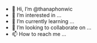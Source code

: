 - 👋 Hi, I’m @thanaphonwic
- 👀 I’m interested in ...
- 🌱 I’m currently learning ...
- 💞️ I’m looking to collaborate on ...
- 📫 How to reach me ...

<!---
thanaphonwic/thanaphonwic is a ✨ special ✨ repository because its `README.md` (this file) appears on your GitHub profile.
You can click the Preview link to take a look at your changes.
--->

